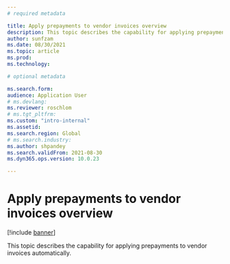 ```yaml
---
# required metadata

title: Apply prepayments to vendor invoices overview
description: This topic describes the capability for applying prepayments to vendor invoices automatically. 
author: sunfzam
ms.date: 08/30/2021
ms.topic: article
ms.prod: 
ms.technology: 

# optional metadata

ms.search.form:  
audience: Application User
# ms.devlang: 
ms.reviewer: roschlom
# ms.tgt_pltfrm: 
ms.custom: "intro-internal"
ms.assetid: 
ms.search.region: Global
# ms.search.industry: 
ms.author: shpandey
ms.search.validFrom: 2021-08-30
ms.dyn365.ops.version: 10.0.23

---
```


# Apply prepayments to vendor invoices overview

[!include [banner](../includes/banner.md)]

This topic describes the capability for applying prepayments to vendor invoices automatically.

 
